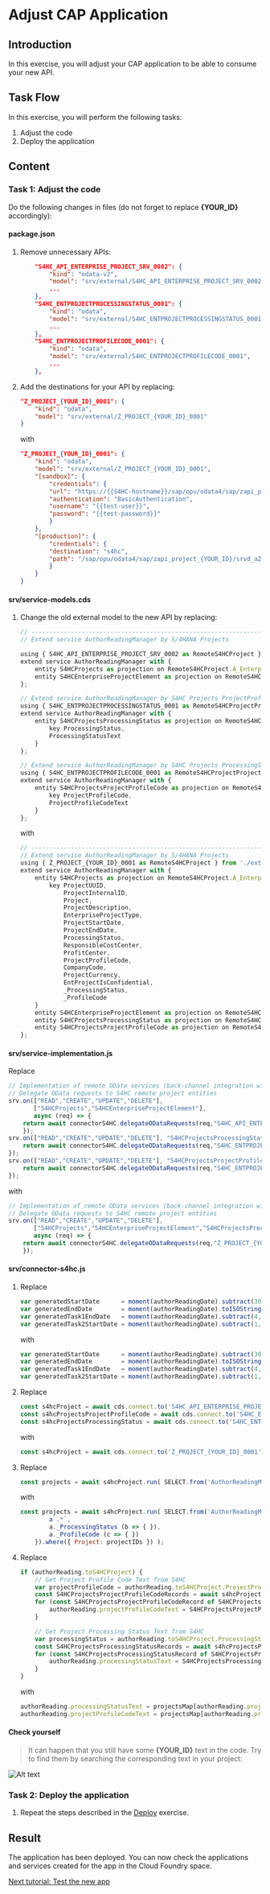 # Adjust CAP Application

## Introduction 

In this exercise, you will adjust your CAP application to be able to consume your new API.

## Task Flow  

In this exercise, you will perform the following tasks:

1. Adjust the code
2. Deploy the application

## Content

### Task 1: Adjust the code

Do the following changes in files (do not forget to replace **{YOUR_ID}** accordingly):

#### package.json

1. Remove unnecessary APIs:

    ~~~json
        "S4HC_API_ENTERPRISE_PROJECT_SRV_0002": {
            "kind": "odata-v2",
            "model": "srv/external/S4HC_API_ENTERPRISE_PROJECT_SRV_0002",
            ...
        },
        "S4HC_ENTPROJECTPROCESSINGSTATUS_0001": {
            "kind": "odata",
            "model": "srv/external/S4HC_ENTPROJECTPROCESSINGSTATUS_0001",
            ...
        },
        "S4HC_ENTPROJECTPROFILECODE_0001": {
            "kind": "odata",
            "model": "srv/external/S4HC_ENTPROJECTPROFILECODE_0001",
            ...
        },
    ~~~

2. Add the destinations for your API by replacing:

    ~~~json
    "Z_PROJECT_{YOUR_ID}_0001": {
        "kind": "odata",
        "model": "srv/external/Z_PROJECT_{YOUR_ID}_0001"
    }
    ~~~

    with

    ~~~json
    "Z_PROJECT_{YOUR_ID}_0001": {
        "kind": "odata",
        "model": "srv/external/Z_PROJECT_{YOUR_ID}_0001",
        "[sandbox]": {
            "credentials": {
            "url": "https://{{S4HC-hostname}}/sap/opu/odata4/sap/zapi_project_{YOUR_ID}/srvd_a2x/sap/z_project_{YOUR_ID}/0001/",
            "authentication": "BasicAuthentication",
            "username": "{{test-user}}",
            "password": "{{test-password}}"
            }
        },
        "[production]": {
            "credentials": {
            "destination": "s4hc",
            "path": "/sap/opu/odata4/sap/zapi_project_{YOUR_ID}/srvd_a2x/sap/z_project_{YOUR_ID}/0001/"
            }
        }
    }
    ~~~


#### srv/service-models.cds

1. Change the old external model to the new API by replacing:
    ~~~js
    // -------------------------------------------------------------------------------
    // Extend service AuthorReadingManager by S/4HANA Projects

    using { S4HC_API_ENTERPRISE_PROJECT_SRV_0002 as RemoteS4HCProject } from './external/S4HC_API_ENTERPRISE_PROJECT_SRV_0002';
    extend service AuthorReadingManager with {
        entity S4HCProjects as projection on RemoteS4HCProject.A_EnterpriseProject
        entity S4HCEnterpriseProjectElement as projection on RemoteS4HCProject.A_EnterpriseProjectElement
    };

    // Extend service AuthorReadingManager by S4HC Projects ProjectProfileCode
    using { S4HC_ENTPROJECTPROCESSINGSTATUS_0001 as RemoteS4HCProjectProcessingStatus } from './external/S4HC_ENTPROJECTPROCESSINGSTATUS_0001';
    extend service AuthorReadingManager with {
        entity S4HCProjectsProcessingStatus as projection on RemoteS4HCProjectProcessingStatus.ProcessingStatus {
            key ProcessingStatus,
            ProcessingStatusText
        }
    };

    // Extend service AuthorReadingManager by S4HC Projects ProcessingStatus
    using { S4HC_ENTPROJECTPROFILECODE_0001 as RemoteS4HCProjectProjectProfileCode } from './external/S4HC_ENTPROJECTPROFILECODE_0001';
    extend service AuthorReadingManager with {
        entity S4HCProjectsProjectProfileCode as projection on RemoteS4HCProjectProjectProfileCode.ProjectProfileCode {
            key ProjectProfileCode,
            ProjectProfileCodeText
        }
    };
    ~~~

    with
    ~~~js
    // -------------------------------------------------------------------------------
    // Extend service AuthorReadingManager by S/4HANA Projects    
    using { Z_PROJECT_{YOUR_ID}_0001 as RemoteS4HCProject } from './external/Z_PROJECT_{YOUR_ID}_0001';
    extend service AuthorReadingManager with {
        entity S4HCProjects as projection on RemoteS4HCProject.A_EnterpriseProject {
            key ProjectUUID,
                ProjectInternalID,
                Project,
                ProjectDescription,
                EnterpriseProjectType,
                ProjectStartDate,
                ProjectEndDate,
                ProcessingStatus,
                ResponsibleCostCenter,
                ProfitCenter,
                ProjectProfileCode,
                CompanyCode,
                ProjectCurrency,
                EntProjectIsConfidential,
                _ProcessingStatus,
                _ProfileCode            
        }
        entity S4HCEnterpriseProjectElement as projection on RemoteS4HCProject.A_EnterpriseProjectElement
        entity S4HCProjectsProcessingStatus as projection on RemoteS4HCProject.A_EntProjProcessingStatus
        entity S4HCProjectsProjectProfileCode as projection on RemoteS4HCProject.A_ProjectProfileCode
    };
    ~~~

#### srv/service-implementation.js

Replace
~~~js
// Implementation of remote OData services (back-channel integration with S4HC)
// Delegate OData requests to S4HC remote project entities
srv.on(["READ","CREATE","UPDATE","DELETE"], 
       ["S4HCProjects","S4HCEnterpriseProjectElement"], 
       async (req) => {
    return await connectorS4HC.delegateODataRequests(req,"S4HC_API_ENTERPRISE_PROJECT_SRV_0002");
    });
srv.on(["READ","CREATE","UPDATE","DELETE"], "S4HCProjectsProcessingStatus", async (req) => {
    return await connectorS4HC.delegateODataRequests(req,"S4HC_ENTPROJECTPROCESSINGSTATUS_0001");
});
srv.on(["READ","CREATE","UPDATE","DELETE"], "S4HCProjectsProjectProfileCode", async (req) => {
    return await connectorS4HC.delegateODataRequests(req,"S4HC_ENTPROJECTPROFILECODE_0001");
});
~~~

with
~~~js
// Implementation of remote OData services (back-channel integration with S4HC)
// Delegate OData requests to S4HC remote project entities
srv.on(["READ","CREATE","UPDATE","DELETE"], 
       ["S4HCProjects","S4HCEnterpriseProjectElement","S4HCProjectsProcessingStatus","S4HCProjectsProjectProfileCode"], 
       async (req) => {
    return await connectorS4HC.delegateODataRequests(req,"Z_PROJECT_{YOUR_ID}_0001");
    });
~~~

#### srv/connector-s4hc.js

1. Replace
    ~~~js
    var generatedStartDate      = moment(authorReadingDate).subtract(30, "days").toISOString().substring(0, 10) + "T00:00:00.0000000Z";
    var generatedEndDate        = moment(authorReadingDate).toISOString().substring(0, 10) + "T00:00:00.0000000Z";
    var generatedTask1EndDate   = moment(authorReadingDate).subtract(4, "days").toISOString().substring(0, 10) + "T00:00:00.0000000Z";
    var generatedTask2StartDate = moment(authorReadingDate).subtract(1, "days").toISOString().substring(0, 10) + "T00:00:00.0000000Z";
    ~~~

    with

    ~~~js
    var generatedStartDate      = moment(authorReadingDate).subtract(30, "days").toISOString().substring(0, 10);
    var generatedEndDate        = moment(authorReadingDate).toISOString().substring(0, 10);
    var generatedTask1EndDate   = moment(authorReadingDate).subtract(4, "days").toISOString().substring(0, 10);
    var generatedTask2StartDate = moment(authorReadingDate).subtract(1, "days").toISOString().substring(0, 10);
    ~~~

2. Replace 
    ~~~js
    const s4hcProject = await cds.connect.to('S4HC_API_ENTERPRISE_PROJECT_SRV_0002');
    const s4hcProjectsProjectProfileCode = await cds.connect.to('S4HC_ENTPROJECTPROFILECODE_0001');
    const s4hcProjectsProcessingStatus = await cds.connect.to('S4HC_ENTPROJECTPROCESSINGSTATUS_0001');
    ~~~

    with
    ~~~js
    const s4hcProject = await cds.connect.to('Z_PROJECT_{YOUR_ID}_0001');
    ~~~

3. Replace
    ~~~js
    const projects = await s4hcProject.run( SELECT.from('AuthorReadingManager.S4HCProjects').where({ Project: projectIDs }) );
    ~~~

    with
    ~~~js
    const projects = await s4hcProject.run( SELECT.from('AuthorReadingManager.S4HCProjects', a => { 
            a`.*`, 
            a._ProcessingStatus (b => { }),
            a._ProfileCode (c => { })
        }).where({ Project: projectIDs }) );
    ~~~

4. Replace
    ~~~js
    if (authorReading.toS4HCProject) {    
        // Get Project Profile Code Text from S4HC 
        var projectProfileCode = authorReading.toS4HCProject.ProjectProfileCode;
        const S4HCProjectsProjectProfileCodeRecords = await s4hcProjectsProjectProfileCode.run( SELECT.from('AuthorReadingManager.S4HCProjectsProjectProfileCode').where({ ProjectProfileCode: projectProfileCode }) );
        for (const S4HCProjectsProjectProfileCodeRecord of S4HCProjectsProjectProfileCodeRecords) {
            authorReading.projectProfileCodeText = S4HCProjectsProjectProfileCodeRecord.ProjectProfileCodeText;
        }
    
        // Get Project Processing Status Text from S4HC 
        var processingStatus = authorReading.toS4HCProject.ProcessingStatus;;
        const S4HCProjectsProcessingStatusRecords = await s4hcProjectsProcessingStatus.run( SELECT.from('AuthorReadingManager.S4HCProjectsProcessingStatus').where({ ProcessingStatus: processingStatus }) );
        for (const S4HCProjectsProcessingStatusRecord of S4HCProjectsProcessingStatusRecords) {
            authorReading.processingStatusText = S4HCProjectsProcessingStatusRecord.ProcessingStatusText;
        }
    }
    ~~~

    with
    ~~~js
    authorReading.processingStatusText = projectsMap[authorReading.projectID]?._ProcessingStatus?.ProcessingStatus_Text;
    authorReading.projectProfileCodeText = projectsMap[authorReading.projectID]?._ProfileCode?.ProjectProfileCode_Text;
    ~~~

#### Check yourself

> It can happen that you still have some **{YOUR_ID}** text in the code. Try to find them by searching the corresponding text in your project:

![Alt text](0035-check-your-id)

### Task 2: Deploy the application

1. Repeat the steps described in the [Deploy](../part1/deploy.md) exercise.


## Result

The application has been deployed. You can now check the applications and services created for the app in the Cloud Foundry space.

[Next tutorial: Test the new app](./test.md)

